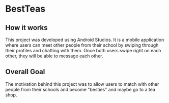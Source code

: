 # BestTeas
## How it works
This project was developed using Android Studios. It is a mobile application where users can meet other people from their school by swiping through their profiles and chatting with them. Once both users swipe right on each other, they will be able to message each other. 
## Overall Goal
The motivation behind this project was to allow users to match with other people from their schools and become "besties" and maybe go to a tea shop.

